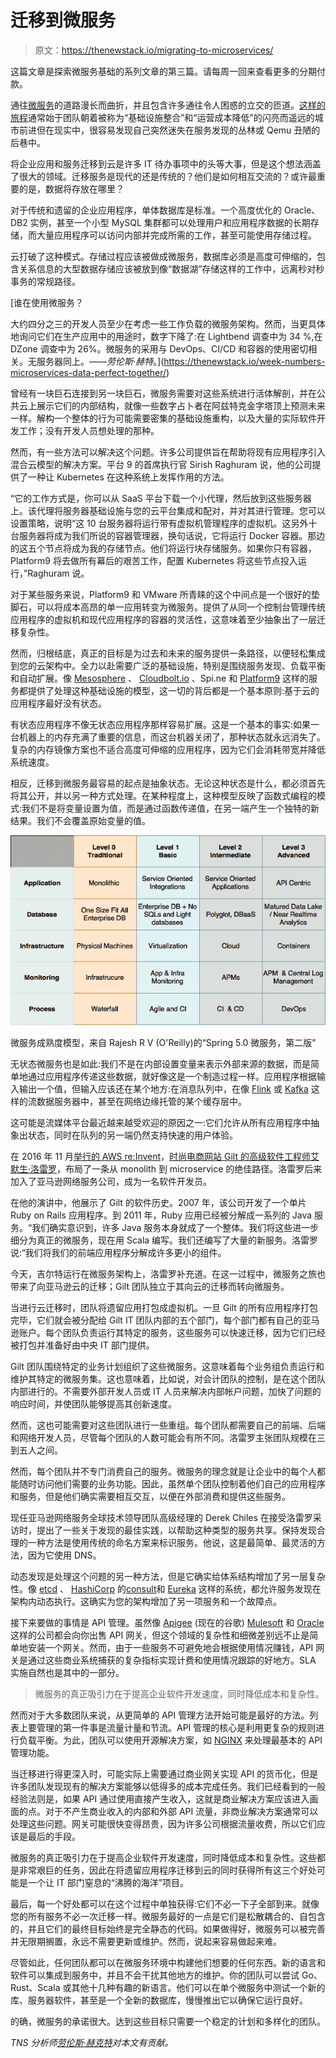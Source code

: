 # 迁移到微服务

> 原文：<https://thenewstack.io/migrating-to-microservices/>

这篇文章是探索微服务基础的系列文章的第三篇。请每周一回来查看更多的分期付款。

通往[微服务](https://thenewstack.io/microservices-101/)的道路漫长而曲折，并且包含许多通往令人困惑的立交的匝道。[这样的旅程](https://thenewstack.io/path-microservices-getting-ready-asking-questions/)通常始于团队朝着被称为“基础设施整合”和“运营成本降低”的闪亮而遥远的城市前进但在现实中，很容易发现自己突然迷失在服务发现的丛林或 Qemu 丑陋的后巷中。

将企业应用和服务迁移到云是许多 IT 待办事项中的头等大事，但是这个想法涵盖了很大的领域。迁移服务是现代的还是传统的？他们是如何相互交流的？或许最重要的是，数据将存放在哪里？

对于传统和遗留的企业应用程序，单体数据库是标准。一个高度优化的 Oracle、DB2 实例，甚至一个小型 MySQL 集群都可以处理用户和应用程序数据的长期存储，而大量应用程序可以访问内部并完成所需的工作，甚至可能使用存储过程。

云打破了这种模式。存储过程应该被做成微服务，数据库必须是高度可伸缩的，包含关系信息的大型数据存储应该被放到像“数据湖”存储这样的工作中，远离秒对秒事务的常规路径。

 [谁在使用微服务？

大约四分之三的开发人员至少在考虑一些工作负载的微服务架构。然而，当更具体地询问它们在生产应用中的用途时，数字下降了:在 Lightbend 调查中为 34 %,在 DZone 调查中为 26%。微服务的采用与 DevOps、CI/CD 和容器的使用密切相关。无服务器同上。——*劳伦斯·赫特*。](https://thenewstack.io/week-numbers-microservices-data-perfect-together/) 

曾经有一块巨石连接到另一块巨石，微服务需要对这些系统进行活体解剖，并在公共云上展示它们的内部结构，就像一些数字占卜者在阿兹特克金字塔顶上预测未来一样。解构一个整体的行为可能需要密集的基础设施重构，以及大量的实际软件开发工作；没有开发人员想处理的那种。

然而，有一些方法可以解决这个问题。许多公司提供旨在帮助将现有应用程序引入混合云模型的解决方案。平台 9 的首席执行官 Sirish Raghuram 说，他的公司提供了一种让 Kubernetes 在这种系统上发挥作用的方法。

“它的工作方式是，你可以从 SaaS 平台下载一个小代理，然后放到这些服务器上。该代理将服务器基础设施与您的云平台集成和配对，并对其进行管理。您可以设置策略，说明“这 10 台服务器将运行带有虚拟机管理程序的虚拟机。这另外十台服务器将成为我们所说的容器管理器，换句话说，它将运行 Docker 容器。那边的这五个节点将成为我的存储节点。他们将运行块存储服务。如果你只有容器，Platform9 将去做所有幕后的艰苦工作，配置 Kubernetes 将这些节点投入运行，”Raghuram 说。

对于某些服务来说，Platform9 和 VMware 所青睐的这个中间点是一个很好的垫脚石，可以将成本高昂的单一应用转变为微服务。提供了从同一个控制台管理传统应用程序的虚拟机和现代应用程序的容器的灵活性，这意味着至少抽象出了一层迁移复杂性。

然而，归根结底，真正的目标是为过去和未来的服务提供一条路径，以便轻松集成到您的云架构中。全力以赴需要广泛的基础设施，特别是围绕服务发现、负载平衡和自动扩展。像 [Mesosphere](https://mesosphere.com/) 、 [Cloudbolt.io](https://www.cloudbolt.io/) 、Spi.ne 和 [Platform9](https://platform9.com/) 这样的服务都提供了处理这种基础设施的模型，这一切的背后都是一个基本原则:基于云的应用程序最好没有状态。

有状态应用程序不像无状态应用程序那样容易扩展。这是一个基本的事实:如果一台机器上的内存充满了重要的信息，而这台机器关闭了，那种状态就永远消失了。复杂的内存镜像方案也不适合高度可伸缩的应用程序，因为它们会消耗带宽并降低系统速度。

相反，迁移到微服务最容易的起点是抽象状态。无论这种状态是什么，都必须首先将其公开，并以另一种方式处理。在某种程度上，这种模型反映了函数式编程的模式:我们不是将变量设置为值，而是通过函数传递值，在另一端产生一个独特的新结果。我们不会覆盖原始变量的值。

[![](img/6fcdcffab2528c631b7bbbb47a90188e.png)](https://www.safaribooksonline.com/library/view/spring-50-microservices/9781787127685/62f75f56-8d7b-406a-9c14-4cceaeadae6e.xhtml)

微服务成熟度模型，来自 Rajesh R V (O'Reilly)的“Spring 5.0 微服务，第二版”

无状态微服务也是如此:我们不是在内部设置变量来表示外部来源的数据，而是简单地通过应用程序传递这些数据，就好像这是一个制造过程一样。应用程序根据输入输出一个值，但输入应该还在某个地方:在消息队列中，在像 [Flink](https://flink.apache.org/) 或 [Kafka](https://kafka.apache.org/) 这样的流数据服务器中，甚至在网络边缘托管的某个缓存层中。

这可能是流媒体平台最近越来越受欢迎的原因之一:它们允许从所有应用程序中抽象出状态，同时在队列的另一端仍然支持快速的用户体验。

在 2016 年 11 月[举行的 AWS re:Invent](https://www.youtube.com/watch?v=oRIYtOsAlzk)，[时尚电商网站 Gilt 的高级软件工程师艾默生·洛雷罗](https://www.linkedin.com/in/emersonloureiro/)，布局了一条从 monolith 到 microservice 的绝佳路径。洛雷罗后来加入了亚马逊网络服务公司，成为一名软件开发员。

在他的演讲中，他展示了 Gilt 的软件历史。2007 年，该公司开发了一个单片 Ruby on Rails 应用程序。到 2011 年，Ruby 应用已经被分解成一系列的 Java 服务。“我们确实意识到，许多 Java 服务本身就成了一个整体。我们将这些进一步细分为真正的微服务，现在用 Scala 编写。我们还编写了大量的新服务。洛雷罗说:“我们将我们的前端应用程序分解成许多更小的组件。

今天，吉尔特运行在微服务架构上，洛雷罗补充道。在这一过程中，微服务之旅也带来了向亚马逊云的迁移；Gilt 团队独立于其向云的迁移而转向微服务。

当进行云迁移时，团队将遗留应用打包成虚拟机。一旦 Gilt 的所有应用程序打包完毕，它们就会被分配给 Gilt IT 团队内部的五个部门，每个部门都有自己的亚马逊账户。每个团队负责运行其特定的服务，这些服务可以快速迁移，因为它们已经被打包并准备好由中央 IT 部门提供。

Gilt 团队围绕特定的业务计划组织了这些微服务。这意味着每个业务组负责运行和维护其特定的微服务集。这也意味着，比如说，对会计团队的控制，是在这个团队内部进行的。不需要外部开发人员或 IT 人员来解决内部帐户问题，加快了问题的响应时间，并使团队能够提高其创新速度。

然而，这也可能需要对这些团队进行一些重组。每个团队都需要自己的前端、后端和网络开发人员，尽管每个团队的人数可能会有所不同。洛雷罗主张团队规模在三到五人之间。

然而，每个团队并不专门消费自己的服务。微服务的理念就是让企业中的每个人都能随时访问他们需要的业务功能。因此，虽然单个团队控制着他们自己的应用程序和服务，但是他们确实需要相互交互，以便在外部消费和提供这些服务。

现任亚马逊网络服务全球技术领导团队高级经理的 Derek Chiles 在接受洛雷罗采访时，提出了一些关于发现的最佳实践，以帮助这种类型的服务共享。保持发现合理的一种方法是使用传统的命名方案来标识服务。他说，这是最简单、最灵活的方法，因为它使用 DNS。

动态发现是处理这个问题的另一种方法，但是它确实给体系结构增加了另一层复杂性。像 [etcd](https://coreos.com/etcd/) 、 [HashiCorp](https://www.hashicorp.com/) 的[consult](https://www.consul.io/)和 [Eureka](https://github.com/Netflix/eureka) 这样的系统，都允许服务发现在架构内动态执行。这确实为您的架构增加了另一项服务和一个故障点。

接下来要做的事情是 API 管理。虽然像 [Apigee](https://apigee.com/api-management/) (现在的谷歌) [Mulesoft](https://www.mulesoft.com/) 和 [Oracle](https://www.oracle.com/middleware/identity-management/api-gateway/index.html) 这样的公司都会向你出售 API 网关，但这个领域的复杂性和细微差别远不止是简单地安装一个网关。然而，由于一些服务不可避免地会根据使用情况赚钱，API 网关是通过这些商业系统捕获的复杂指标实现计费和使用情况跟踪的好地方。SLA 实施自然也是其中的一部分。

> 微服务的真正吸引力在于提高企业软件开发速度，同时降低成本和复杂性。

然而对于大多数团队来说，从更简单的 API 管理方法开始可能是最好的方法。列表上要管理的第一件事是流量计量和节流。API 管理的核心是利用更复杂的规则进行负载平衡。为此，团队可以使用开源解决方案，如 [NGINX](https://www.nginx.com/) 来处理最基本的 API 管理功能。

当迁移进行得更深入时，可能实际上需要通过商业网关实现 API 的货币化，但是许多团队发现现有的解决方案能够以低得多的成本完成任务。我们已经看到的一般经验法则是，如果 API 通过使用直接产生收入，这就是商业解决方案应该进入画面的点。对于不产生商业收入的内部和外部 API 流量，非商业解决方案通常可以处理这些问题。网关可能很快变得昂贵，因为许多公司根据流量收费，所以它们应该是最后的手段。

微服务的真正吸引力在于提高企业软件开发速度，同时降低成本和复杂性。这些都是非常艰巨的任务，因此在将遗留应用程序迁移到云的同时获得所有这三个好处可能是一个让 IT 部门窒息的“沸腾的海洋”项目。

最后，每一个好处都可以在这个过程中单独获得:它们不必一下子全部到来。就像您的所有服务不必一次迁移一样。微服务最好的一点是它们是松散耦合的、自包含的，并且它们的最终目标始终是完全静态的代码。如果做得好，微服务可以被完善并无限期搁置，永远不需要更新或维护。然而，说起来容易做起来难。

尽管如此，任何团队都可以在微服务环境中构建他们想要的任何东西。新的语言和软件可以集成到服务中，并且不会干扰其他地方的维护。你的团队可以尝试 Go、Rust、Scala 或其他十几种有趣的新语言。他们可以在单个微服务中测试一个新的库、服务器软件，甚至是一个全新的数据库，慢慢推出它以确保它运行良好。

的确，微服务的承诺很大。达到这些目标只需要一个稳定的计划和多样化的团队。

*TNS 分析师[劳伦斯·赫克特](https://thenewstack.io/developers-ethical-not-responsible/)对本文有贡献。*

<svg xmlns:xlink="http://www.w3.org/1999/xlink" viewBox="0 0 68 31" version="1.1"><title>Group</title> <desc>Created with Sketch.</desc></svg>